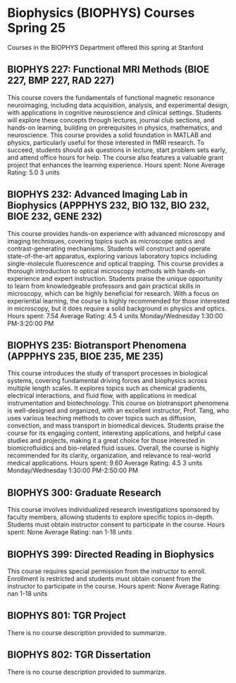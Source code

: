 # Biophysics (BIOPHYS) Courses Spring 25 
Courses in the BIOPHYS Department offered this spring at Stanford
 ## BIOPHYS 227: Functional MRI Methods (BIOE 227, BMP 227, RAD 227)
This course covers the fundamentals of functional magnetic resonance neuroimaging, including data acquisition, analysis, and experimental design, with applications in cognitive neuroscience and clinical settings. Students will explore these concepts through lectures, journal club sections, and hands-on learning, building on prerequisites in physics, mathematics, and neuroscience.
This course provides a solid foundation in MATLAB and physics, particularly useful for those interested in fMRI research. To succeed, students should ask questions in lecture, start problem sets early, and attend office hours for help. The course also features a valuable grant project that enhances the learning experience.
Hours spent: None
Average Rating: 5.0
3 units
## BIOPHYS 232: Advanced Imaging Lab in Biophysics (APPPHYS 232, BIO 132, BIO 232, BIOE 232, GENE 232)
This course provides hands-on experience with advanced microscopy and imaging techniques, covering topics such as microscope optics and contrast-generating mechanisms. Students will construct and operate state-of-the-art apparatus, exploring various laboratory topics including single-molecule fluorescence and optical trapping.
This course provides a thorough introduction to optical microscopy methods with hands-on experience and expert instruction. Students praise the unique opportunity to learn from knowledgeable professors and gain practical skills in microscopy, which can be highly beneficial for research. With a focus on experiential learning, the course is highly recommended for those interested in microscopy, but it does require a solid background in physics and optics.
Hours spent: 7.54
Average Rating: 4.5
4 units
Monday/Wednesday 1:30:00 PM-3:20:00 PM
## BIOPHYS 235: Biotransport Phenomena (APPPHYS 235, BIOE 235, ME 235)
This course introduces the study of transport processes in biological systems, covering fundamental driving forces and biophysics across multiple length scales. It explores topics such as chemical gradients, electrical interactions, and fluid flow, with applications in medical instrumentation and biotechnology.
This course on biotransport phenomena is well-designed and organized, with an excellent instructor, Prof. Tang, who uses various teaching methods to cover topics such as diffusion, convection, and mass transport in biomedical devices. Students praise the course for its engaging content, interesting applications, and helpful case studies and projects, making it a great choice for those interested in biomicrofluidics and bio-related fluid issues. Overall, the course is highly recommended for its clarity, organization, and relevance to real-world medical applications.
Hours spent: 9.60
Average Rating: 4.5
3 units
Monday/Wednesday 1:30:00 PM-2:50:00 PM
## BIOPHYS 300: Graduate Research
This course involves individualized research investigations sponsored by faculty members, allowing students to explore specific topics in-depth. Students must obtain instructor consent to participate in the course.
Hours spent: None
Average Rating: nan
1-18 units
## BIOPHYS 399: Directed Reading in Biophysics
This course requires special permission from the instructor to enroll. Enrollment is restricted and students must obtain consent from the instructor to participate in the course.
Hours spent: None
Average Rating: nan
1-18 units
## BIOPHYS 801: TGR Project
There is no course description provided to summarize.
## BIOPHYS 802: TGR Dissertation
There is no course description provided to summarize.